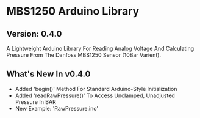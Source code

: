 # MBS1250 Arduino Library

## Version: 0.4.0 ##
A Lightweight Arduino Library For Reading Analog Voltage And Calculating Pressure From The Danfoss MBS1250 Sensor (10Bar Varient).

## What's New In v0.4.0
- Added 'begin()' Method For Standard Arduino-Style Initialization
- Added 'readRawPressure()' To Access Unclamped, Unadjusted Pressure In BAR
- New Example: 'RawPressure.ino'

